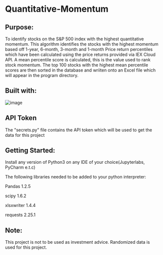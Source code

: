 # Quantitative-Momentum


## Purpose:
To identify stocks on the S&P 500 index with the highest quantitative momentum. This algorithm identifies the stocks with the highest momentum based off 1-year, 6-month, 3-month and 1-month Price return percentiles which have been calculated using the price returns provided via IEX Cloud API. A mean percentile score is calculated, this is the value used to rank stock momentum. The top 100 stocks with the highest mean percentile scores are then sorted in the database and wriiten onto an Excel file which will appear in the program directory.


## Built with:



![image](https://user-images.githubusercontent.com/49504460/128783133-df34fd74-e23e-4d6e-b93d-b93bfe1bcc01.png)


## API Token

The "secrets.py" file contains the API token which will be used to get the data for this project

## Getting Started:

Install any version of Python3 on any IDE of your choice(Jupyterlabs, PyCharm e.t.c)


The following libraries needed to be added to your python interpreter:

Pandas 1.2.5 

scipy 1.6.2

xlsxwriter 1.4.4

requests 2.25.1

## Note: 

This project is not to be used as investment advice. Randomized data is used for this project. 

